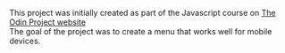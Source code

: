 This project was initially created as part of the Javascript course on [The Odin Project website](https://www.theodinproject.com)  
The goal of the project was to create a menu that works well for mobile devices.
